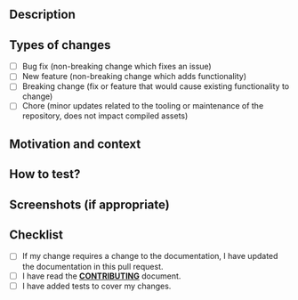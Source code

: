 <!--- Provide a general summary of your changes in the Title above -->

## Description

<!--- Describe the changes in detail -->

## Types of changes

<!--- What types of changes does your code introduce? Put an `x` in all the boxes that apply: -->

- [ ] Bug fix (non-breaking change which fixes an issue)
- [ ] New feature (non-breaking change which adds functionality)
- [ ] Breaking change (fix or feature that would cause existing functionality to change)
- [ ] Chore (minor updates related to the tooling or maintenance of the repository, does not impact compiled assets)

## Motivation and context

<!--- Why is this change required? What problem does it solve? -->

## How to test?

## Screenshots (if appropriate)

## Checklist

<!--- Go over all the following points, and put an `x` in all the boxes that apply.  If you're unsure about any of these, don't hesitate to ask. We're here to help! -->

- [ ] If my change requires a change to the documentation, I have updated the documentation in this pull request.
- [ ] I have read the **[CONTRIBUTING](<(https://github.com/umbraco/Umbraco.UI/blob/dev/docs/CONTRIBUTING.md)>)** document.
- [ ] I have added tests to cover my changes.
